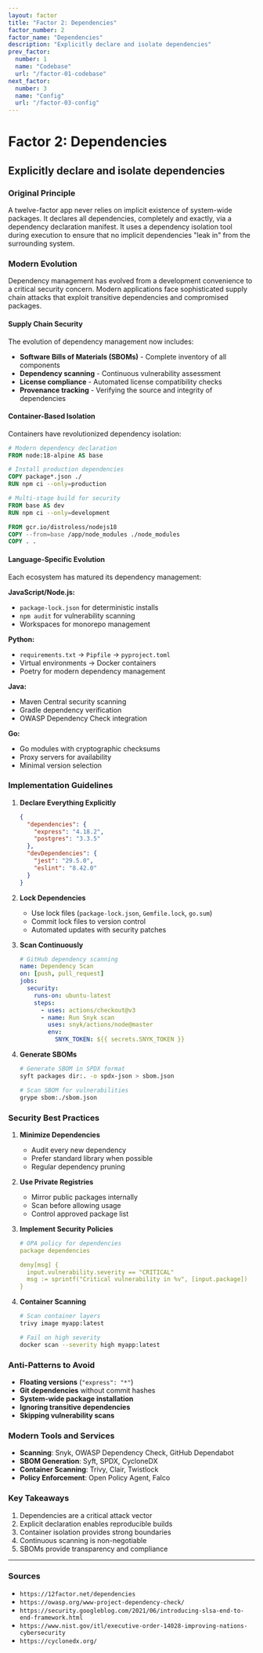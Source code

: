```yaml
---
layout: factor
title: "Factor 2: Dependencies"
factor_number: 2
factor_name: "Dependencies"
description: "Explicitly declare and isolate dependencies"
prev_factor:
  number: 1
  name: "Codebase"
  url: "/factor-01-codebase"
next_factor:
  number: 3
  name: "Config"
  url: "/factor-03-config"
---
```


# Factor 2: Dependencies

## Explicitly declare and isolate dependencies

### Original Principle

A twelve-factor app never relies on implicit existence of system-wide packages. It declares all dependencies, completely and exactly, via a dependency declaration manifest. It uses a dependency isolation tool during execution to ensure that no implicit dependencies "leak in" from the surrounding system.

### Modern Evolution

Dependency management has evolved from a development convenience to a critical security concern. Modern applications face sophisticated supply chain attacks that exploit transitive dependencies and compromised packages.

#### Supply Chain Security

The evolution of dependency management now includes:

- **Software Bills of Materials (SBOMs)** - Complete inventory of all components
- **Dependency scanning** - Continuous vulnerability assessment
- **License compliance** - Automated license compatibility checks
- **Provenance tracking** - Verifying the source and integrity of dependencies

#### Container-Based Isolation

Containers have revolutionized dependency isolation:

```dockerfile
# Modern dependency declaration
FROM node:18-alpine AS base

# Install production dependencies
COPY package*.json ./
RUN npm ci --only=production

# Multi-stage build for security
FROM base AS dev
RUN npm ci --only=development

FROM gcr.io/distroless/nodejs18
COPY --from=base /app/node_modules ./node_modules
COPY . .
```

#### Language-Specific Evolution

Each ecosystem has matured its dependency management:

**JavaScript/Node.js:**
- `package-lock.json` for deterministic installs
- `npm audit` for vulnerability scanning
- Workspaces for monorepo management

**Python:**
- `requirements.txt` → `Pipfile` → `pyproject.toml`
- Virtual environments → Docker containers
- Poetry for modern dependency management

**Java:**
- Maven Central security scanning
- Gradle dependency verification
- OWASP Dependency Check integration

**Go:**
- Go modules with cryptographic checksums
- Proxy servers for availability
- Minimal version selection

### Implementation Guidelines

1. **Declare Everything Explicitly**
   ```json
   {
     "dependencies": {
       "express": "4.18.2",
       "postgres": "3.3.5"
     },
     "devDependencies": {
       "jest": "29.5.0",
       "eslint": "8.42.0"
     }
   }
   ```

2. **Lock Dependencies**
   - Use lock files (`package-lock.json`, `Gemfile.lock`, `go.sum`)
   - Commit lock files to version control
   - Automated updates with security patches

3. **Scan Continuously**
   ```yaml
   # GitHub dependency scanning
   name: Dependency Scan
   on: [push, pull_request]
   jobs:
     security:
       runs-on: ubuntu-latest
       steps:
         - uses: actions/checkout@v3
         - name: Run Snyk scan
           uses: snyk/actions/node@master
           env:
             SNYK_TOKEN: ${{ secrets.SNYK_TOKEN }}
   ```

4. **Generate SBOMs**
   ```bash
   # Generate SBOM in SPDX format
   syft packages dir:. -o spdx-json > sbom.json
   
   # Scan SBOM for vulnerabilities
   grype sbom:./sbom.json
   ```

### Security Best Practices

1. **Minimize Dependencies**
   - Audit every new dependency
   - Prefer standard library when possible
   - Regular dependency pruning

2. **Use Private Registries**
   - Mirror public packages internally
   - Scan before allowing usage
   - Control approved package list

3. **Implement Security Policies**
   ```yaml
   # OPA policy for dependencies
   package dependencies
   
   deny[msg] {
     input.vulnerability.severity == "CRITICAL"
     msg := sprintf("Critical vulnerability in %v", [input.package])
   }
   ```

4. **Container Scanning**
   ```bash
   # Scan container layers
   trivy image myapp:latest
   
   # Fail on high severity
   docker scan --severity high myapp:latest
   ```

### Anti-Patterns to Avoid

- **Floating versions** (`"express": "*"`)
- **Git dependencies** without commit hashes
- **System-wide package installation**
- **Ignoring transitive dependencies**
- **Skipping vulnerability scans**

### Modern Tools and Services

- **Scanning**: Snyk, OWASP Dependency Check, GitHub Dependabot
- **SBOM Generation**: Syft, SPDX, CycloneDX
- **Container Scanning**: Trivy, Clair, Twistlock
- **Policy Enforcement**: Open Policy Agent, Falco

### Key Takeaways

1. Dependencies are a critical attack vector
2. Explicit declaration enables reproducible builds
3. Container isolation provides strong boundaries
4. Continuous scanning is non-negotiable
5. SBOMs provide transparency and compliance

---

### Sources

- `https://12factor.net/dependencies`
- `https://owasp.org/www-project-dependency-check/`
- `https://security.googleblog.com/2021/06/introducing-slsa-end-to-end-framework.html`
- `https://www.nist.gov/itl/executive-order-14028-improving-nations-cybersecurity`
- `https://cyclonedx.org/`